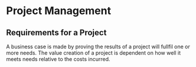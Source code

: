 # Project Management
## Requirements for a Project

A business case is made by proving the results of a project will fullfil one or more needs. The value creation of a project is dependent on how well it meets needs relative to the costs incurred.
